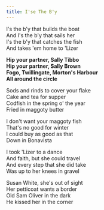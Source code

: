 ```yaml
---  
title: I'se The B'y  
---  
```

  
I's the b'y that builds the boat  
And I's the b'y that sails her  
I's the b'y that catches the fish  
And takes 'em home to 'Lizer  

**Hip your partner, Sally Tibbo**  
**Hip your partner, Sally Brown**  
**Fogo, Twillingate, Morton's Harbour**  
**All around the circle**  

Sods and rinds to cover your flake  
Cake and tea for supper  
Codfish in the spring o' the year  
Fried in maggoty butter  

I don't want your maggoty fish  
That's no good for winter  
I could buy as good as that  
Down in Bonavista  

I took 'Lizer to a dance  
And faith, but she could travel  
And every step that she did take  
Was up to her knees in gravel  

Susan White, she's out of sight  
Her petticoat wants a border  
Old Sam Oliver in the dark  
He kissed her in the corner  